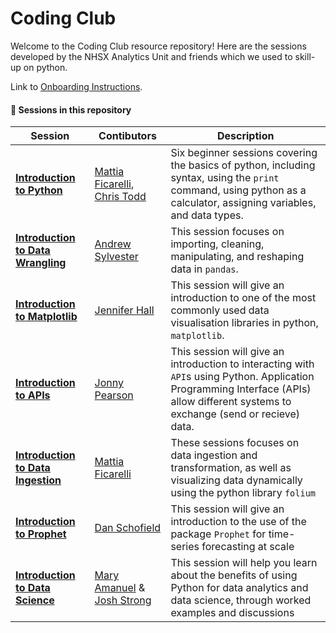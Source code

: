 # Coding Club

Welcome to the Coding Club resource repository! Here are the sessions developed by the NHSX Analytics Unit and friends which we used to skill-up on python.

Link to [Onboarding Instructions](https://nhs-pycom.net/coding-club).

#### 🔎 **Sessions in this repository**

| Session | Contibutors | Description |
|--------------|-----------| -----------|
| **[Introduction to Python](https://github.com/nhs-pycom/coding-club/tree/main/introduction-to-python)** | [Mattia Ficarelli](https://github.com/mattia-ficarelli), [Chris Todd](https://github.com/christodd-nhsx) | Six beginner sessions covering the basics of python, including syntax, using the `print` command, using python as a calculator, assigning variables, and data types. |
| **[Introduction to Data Wrangling](https://github.com/nhs-pycom/coding-club/tree/main/introduction-to-data-wrangling)** | [Andrew Sylvester](https://github.com/Andrewsylv) | This session focuses on importing, cleaning, manipulating, and reshaping data in `pandas`. | 
| **[Introduction to Matplotlib](https://github.com/nhs-pycom/coding-club/tree/main/introduction-to-matplotlib)** | [Jennifer Hall](https://github.com/jen-hall) | This session will give an introduction to one of the most commonly used data visualisation libraries in python, `matplotlib`. | 
| **[Introduction to APIs](https://github.com/nhs-pycom/coding-club/tree/main/introduction-to-apis)** | [Jonny Pearson](https://github.com/JRPearson500) | This session will give an introduction to interacting with `API`s using Python. Application Programming Interface (APIs) allow different systems to exchange (send or recieve) data. | 
| **[Introduction to Data Ingestion]()** | [Mattia Ficarelli](https://github.com/mattia-ficarelli) | These sessions focuses on data ingestion and transformation, as well as visualizing data dynamically using the python library `folium` | 
| **[Introduction to Prophet](https://github.com/nhs-pycom/coding-club/tree/main/introduction-to-prophet)** | [Dan Schofield](https://github.com/danjscho) | This session will give an introduction to the use of the package `Prophet` for time-series forecasting at scale |
| **[Introduction to Data Science](https://github.com/nhs-pycom/coding-club/tree/main/introduction-to-data-science)** | [Mary Amanuel](https://github.com/maryamanuelnhsx) & [Josh Strong](https://github.com/JoshStrong) | This session will help you learn about the benefits of using Python for data analytics and data science, through worked examples and discussions | 
